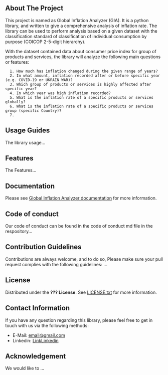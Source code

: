 ## About The Project

This project is named as Global Inflation Analyzer (GIA). It is a python library, and written to give a comprehensive analysis of inflation rate. The library can be used to perform analysis based on a given dataset with the classification standard of classification of individual consumption by purpose (COICOP 2-5-digit hierarchy). 

With the dataset contained data about consumer price index for group of products and services, the library will analyze the following main questions or features: 

      1. How much has inflation changed during the given range of years? 
      2. In what amount, inflation recorded after or before specific year (e.g. COVID-19 or UKRAIN WAR)? 
      3. Which group of products or services is highly affected after specific year? 
      4. In which year was high inflation recorded?
      5. What is the inflation rate of a specific products or services globally?
      6. What is the inflation rate of a specific products or services group (specific Country)?
      7. 

## Usage Guides

The library usage...

## Features

The Features...

## Documentation

Please see [Global Inflation Analyzer documentation](#) for more information.

## Code of conduct

Our code of conduct can be found in the code of conduct md file in the respository...

## Contribution Guidelines

Contributions are always welcome, and to do so, Please make sure your pull request complies with the following guidelines: ...

## License

Distributed under the **??? License**. See [LICENSE.txt](./LICENCE.txt) for more information.

## Contact Information

If you have any question regarding this library, please feel free to get in touch with us via the following methods:

+ E-Mail: [email@gmail.com](mailto:email@gmail.com)
+ Linkedin: [LinkLinkedin](https://www.linkedin.com/in/b---61/)

## Acknowledgement

We would like to ...
